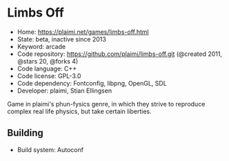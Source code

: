# Limbs Off

- Home: https://plaimi.net/games/limbs-off.html
- State: beta, inactive since 2013
- Keyword: arcade
- Code repository: https://github.com/plaimi/limbs-off.git (@created 2011, @stars 20, @forks 4)
- Code language: C++
- Code license: GPL-3.0
- Code dependency: Fontconfig, libpng, OpenGL, SDL
- Developer: plaimi, Stian Ellingsen

Game in plaimi's phun-fysics genre, in which they strive to reproduce complex real life physics, but take certain liberties.

## Building

- Build system: Autoconf
